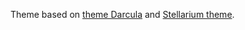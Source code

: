 Theme based on [theme Darcula](https://github.com/mervick/Qt-Creator-Darcula) and [Stellarium theme](https://github.com/Stellarium).